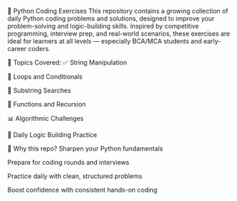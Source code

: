📘 Python Coding Exercises
This repository contains a growing collection of daily Python coding problems and solutions, designed to improve your problem-solving and logic-building skills. Inspired by competitive programming, interview prep, and real-world scenarios, these exercises are ideal for learners at all levels — especially BCA/MCA students and early-career coders.

🧠 Topics Covered:
✅ String Manipulation

🔁 Loops and Conditionals

🔣 Substring Searches

🧮 Functions and Recursion

📊 Algorithmic Challenges

📅 Daily Logic Building Practice

🚀 Why this repo?
Sharpen your Python fundamentals

Prepare for coding rounds and interviews

Practice daily with clean, structured problems

Boost confidence with consistent hands-on coding


